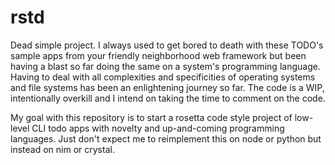 # rstd

Dead simple project. I always used to get bored to death with these TODO's sample apps from your friendly neighborhood web framework but been having a blast so far doing the same on a system's programming language. Having to deal with all complexities and specificities of operating systems and file systems has been an enlightening journey so far. The code is a WIP, intentionally overkill and I intend on taking the time to comment on the code. 

My goal with this repository is to start a rosetta code style project of low-level CLI todo apps with novelty and up-and-coming programming languages. Just don't expect me to reimplement this on node or python but instead on nim or crystal.
